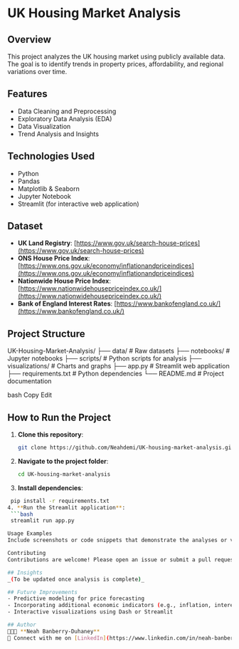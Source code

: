 # UK Housing Market Analysis

## Overview
This project analyzes the UK housing market using publicly available data. The goal is to identify trends in property prices, affordability, and regional variations over time.

## Features
- Data Cleaning and Preprocessing
- Exploratory Data Analysis (EDA)
- Data Visualization
- Trend Analysis and Insights

## Technologies Used
- Python
- Pandas
- Matplotlib & Seaborn
- Jupyter Notebook
- Streamlit (for interactive web application)

## Dataset
- **UK Land Registry**: [https://www.gov.uk/search-house-prices](https://www.gov.uk/search-house-prices)
- **ONS House Price Index**: [https://www.ons.gov.uk/economy/inflationandpriceindices](https://www.ons.gov.uk/economy/inflationandpriceindices)
- **Nationwide House Price Index**: [https://www.nationwidehousepriceindex.co.uk/](https://www.nationwidehousepriceindex.co.uk/)
- **Bank of England Interest Rates**: [https://www.bankofengland.co.uk/](https://www.bankofengland.co.uk/)

## Project Structure
UK-Housing-Market-Analysis/ ├── data/ # Raw datasets ├── notebooks/ # Jupyter notebooks ├── scripts/ # Python scripts for analysis ├── visualizations/ # Charts and graphs ├── app.py # Streamlit web application ├── requirements.txt # Python dependencies └── README.md # Project documentation

bash
Copy
Edit

## How to Run the Project
1. **Clone this repository**:
   ```bash
   git clone https://github.com/Neahdemi/UK-housing-market-analysis.git
2. **Navigate to the project folder**:
   ```bash
   cd UK-housing-market-analysis
3. **Install dependencies**:
  ```bash
   pip install -r requirements.txt
4. **Run the Streamlit application**:
   ```bash
   streamlit run app.py

Usage Examples
Include screenshots or code snippets that demonstrate the analyses or visualizations.

Contributing
Contributions are welcome! Please open an issue or submit a pull request for any improvements or suggestions.

## Insights
_(To be updated once analysis is complete)_

## Future Improvements
- Predictive modeling for price forecasting
- Incorporating additional economic indicators (e.g., inflation, interest rates)
- Interactive visualizations using Dash or Streamlit

## Author
👩🏾‍💻 **Neah Banberry-Duhaney**  
📍 Connect with me on [LinkedIn](https://www.linkedin.com/in/neah-banberry-duhaney/)

